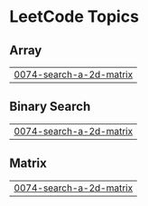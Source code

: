 

<!---LeetCode Topics Start-->
# LeetCode Topics
## Array
|  |
| ------- |
| [0074-search-a-2d-matrix](https://github.com/solomon-2105/Leetcode-problems/tree/master/0074-search-a-2d-matrix) |
## Binary Search
|  |
| ------- |
| [0074-search-a-2d-matrix](https://github.com/solomon-2105/Leetcode-problems/tree/master/0074-search-a-2d-matrix) |
## Matrix
|  |
| ------- |
| [0074-search-a-2d-matrix](https://github.com/solomon-2105/Leetcode-problems/tree/master/0074-search-a-2d-matrix) |
<!---LeetCode Topics End-->